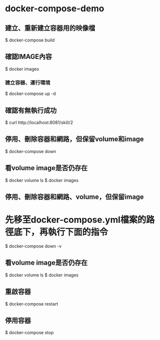# docker-compose-demo
## 建立、重新建立容器用的映像檔
$ docker-compose build

## 確認IMAGE內容
$ docker images

### 建立容器、運行環境
$ docker-compose up -d
## 確認有無執行成功
$ curl http://localhost:8081/skill/2
## 停用、刪除容器和網路，但保留volume和image
$ docker-compose down
## 看volume image是否仍存在
$ docker volume ls
$ docker images
## 停用、刪除容器和網路、volume，但保留image
# 先移至docker-compose.yml檔案的路徑底下，再執行下面的指令
$ docker-compose down -v
## 看volume image是否仍存在
$ docker volume ls
$ docker images

## 重啟容器
$ docker-compose restart

## 停用容器
$ docker-compose stop
